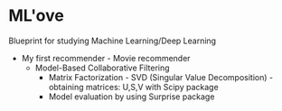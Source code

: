 # ML'ove
Blueprint for studying Machine Learning/Deep Learning
* My first recommender - Movie recommender 
  * Model-Based Collaborative Filtering
    * Matrix Factorization - SVD (Singular Value Decomposition) - obtaining matrices: U,S,V with Scipy package
    * Model evaluation by using Surprise package
